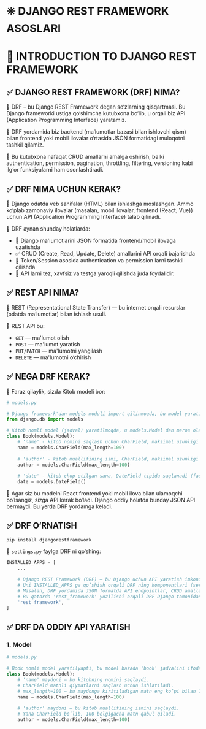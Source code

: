 # ✳️ DJANGO REST FRAMEWORK ASOSLARI


# 🧩 INTRODUCTION TO DJANGO REST FRAMEWORK

## ✅ DJANGO REST FRAMEWORK (DRF) NIMA?

📌 DRF – bu Django REST Framework degan so‘zlarning qisqartmasi. Bu Django frameworki ustiga qo‘shimcha kutubxona bo‘lib, u orqali biz API (Application Programming Interface) yaratamiz.

📌 DRF yordamida biz backend (ma’lumotlar bazasi bilan ishlovchi qism) bilan frontend yoki mobil ilovalar o‘rtasida JSON formatidagi muloqotni tashkil qilamiz.

📌 Bu kutubxona nafaqat CRUD amallarni amalga oshirish, balki authentication, permission, pagination, throttling, filtering, versioning kabi ilg‘or funksiyalarni ham osonlashtiradi.


## ✅ DRF NIMA UCHUN KERAK?

📌 Django odatda veb sahifalar (HTML) bilan ishlashga moslashgan. Ammo ko‘plab zamonaviy ilovalar (masalan, mobil ilovalar, frontend (React, Vue)) uchun API (Application Programming Interface) talab qilinadi.


📌 DRF aynan shunday holatlarda:

- 🔁 Django ma'lumotlarini JSON formatida frontend/mobil ilovaga uzatishda
- ✅ CRUD (Create, Read, Update, Delete) amallarini API orqali bajarishda
- 🔐 Token/Session asosida authentication va permission larni tashkil qilishda
- 🧪 API larni tez, xavfsiz va testga yaroqli qilishda juda foydalidir.

## ✅ REST API NIMA?

📌 REST (Representational State Transfer) — bu internet orqali resurslar (odatda ma’lumotlar) bilan ishlash usuli.

📌 REST API bu:

- `GET` — ma'lumot olish
- `POST` — ma'lumot yaratish
- `PUT/PATCH` — ma'lumotni yangilash
- `DELETE` — ma'lumotni o‘chirish

## ✅ NEGA DRF KERAK?

📌 Faraz qilaylik, sizda Kitob modeli bor:

```python
# models.py

# Django framework'dan models moduli import qilinmoqda, bu model yaratish uchun kerak bo'ladi
from django.db import models

# Kitob nomli model (jadval) yaratilmoqda, u models.Model dan meros oladi
class Book(models.Model):
    # 'name' - kitob nomini saqlash uchun CharField, maksimal uzunligi 100 ta belgidan iborat
    name = models.CharField(max_length=100)
    
    # 'author' - kitob muallifining ismi, CharField, maksimal uzunligi 100 ta belgidan iborat
    author = models.CharField(max_length=100)
    
    # 'date' - kitob chop etilgan sana, DateField tipida saqlanadi (faqat sana, vaqt emas)
    date = models.DateField()
```

📌 Agar siz bu modelni React frontend yoki mobil ilova bilan ulamoqchi bo‘lsangiz, sizga API kerak bo‘ladi. Django oddiy holatda bunday JSON API bermaydi. Bu yerda DRF yordamga keladi.

## ✅ DRF O‘RNATISH

```shell
pip install djangorestframework  
```

📌 `settings.py` faylga DRF ni qo‘shing:

```python
INSTALLED_APPS = [
    ...
    
    # Django REST Framework (DRF) — bu Django uchun API yaratish imkonini beradigan kuchli kutubxona.
    # Uni INSTALLED_APPS ga qo‘shish orqali DRF ning komponentlari (serializers, views, permissions va h.k.) loyihada ishlay oladi.
    # Masalan, DRF yordamida JSON formatda API endpointlar, CRUD amallarini bajaruvchi class-based yoki function-based viewlar yozish mumkin.
    # Bu qatorda 'rest_framework' yozilishi orqali DRF Django tomonidan tan olinadi va ishga tushiriladi.
    'rest_framework',
]
```

## ✅ DRF DA ODDIY API YARATISH

### 1. Model

```python
# models.py

# Book nomli model yaratilyapti, bu model bazada 'book' jadvalini ifodalaydi
class Book(models.Model):
    # 'name' maydoni — bu kitobning nomini saqlaydi.
    # CharField matnli qiymatlarni saqlash uchun ishlatiladi.
    # max_length=100 — bu maydonga kiritiladigan matn eng ko‘pi bilan 100 belgidan iborat bo‘lishi kerak.
    name = models.CharField(max_length=100)
    
    # 'author' maydoni — bu kitob muallifining ismini saqlaydi.
    # Yana CharField bo‘lib, 100 belgigacha matn qabul qiladi.
    author = models.CharField(max_length=100)
```